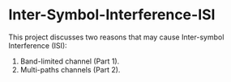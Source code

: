 # Inter-Symbol-Interference-ISI
This project discusses two reasons that may cause Inter-symbol Interference (ISI): 
1. Band-limited channel (Part 1).
2. Multi-paths channels (Part 2).
